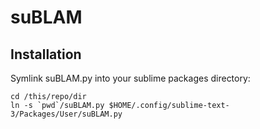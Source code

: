# suBLAM

## Installation

Symlink suBLAM.py into your sublime packages directory:


```
cd /this/repo/dir
ln -s `pwd`/suBLAM.py $HOME/.config/sublime-text-3/Packages/User/suBLAM.py
```
